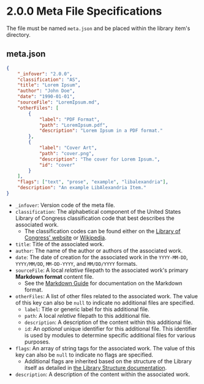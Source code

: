 # 2.0.0 Meta File Specifications

The file must be named `meta.json` and be placed within the library item's directory.

## meta.json

```json
{
    "_infover": "2.0.0",
    "classification": "AS",
    "title": "Lorem Ipsum",
    "author": "John Doe",
    "date": "1990-01-01",
    "sourceFile": "LoremIpsum.md",
    "otherFiles": [
        {
            "label": "PDF Format",
            "path": "LoremIpsum.pdf",
            "description": "Lorem Ipsum in a PDF format."
        },
        {
            "label": "Cover Art",
            "path": "cover.png",
            "description": "The cover for Lorem Ipsum.",
            "id": "cover"
        }
    ],
    "flags": ["text", "prose", "example", "libalexandria"],
    "description": "An example LibAlexandria Item."
}
```

* `_infover`: Version code of the meta file.
* `classification`: The alphabetical component of the United States Library of Congress classification code that best describes the associated work. 
    * The classification codes can be found either on the [Library of Congress' website](https://www.loc.gov/catdir/cpso/lcco/) or [Wikipedia](https://en.wikipedia.org/wiki/Library_of_Congress_Classification#Classification).
* `title`: Title of the associated work.
* `author`: The name of the author or authors of the associated work.
* `date`: The date of creation for the associated work in the `YYYY-MM-DD`, `YYYY/MM/DD`, `MM-DD-YYYY`, and `MM/DD/YYYY` formats.
* `sourceFile`: A local _relative_ filepath to the associated work's primary **Markdown format** content file.
    * See the [Markdown Guide](https://www.markdownguide.org/) for documentation on the Markdown format.
* `otherFiles`: A list of other files related to the associated work. The value of this key can also be `null` to indicate no additional files are specified.
    * `label`: Title or generic label for this additional file.
    * `path`: A local _relative_ filepath to this additional file.
    * `description`: A description of the content within this additional file.
    * `id`: An _optional_ unique identifier for this additional file. This identifier is used by modules to determine specific additional files for various purposes.
* `flags`: An array of string tags for the associated work. The value of this key can also be `null` to indicate no flags are specified.
    * Additional flags are inherited based on the structure of the Library itself as detailed in [the Library Structure documentation](../libraryStructure.md).
* `description`: A description of the content within the associated work.
